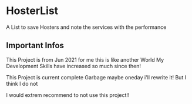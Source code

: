 # HosterList
A List to save Hosters and note the services with the performance

## Important Infos
This Project is from Jun 2021 for me this is like another World
My Development Skills have increased so much since then!

This Project is current complete Garbage
maybe oneday i'll rewrite it! But I think I do not

I would extrem recommend to not use this project!!
